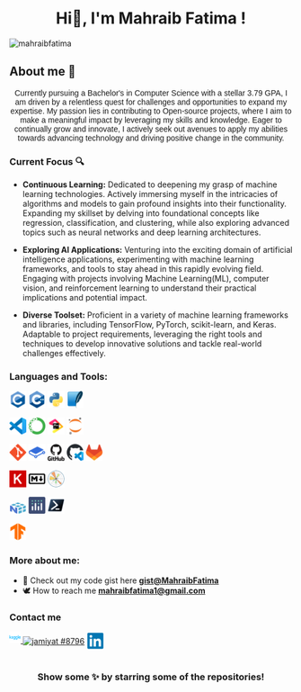 <h1 align="center">Hi👋, I'm Mahraib Fatima ! </h1>
<p align="left"> <img src="https://komarev.com/ghpvc/?username=mahraibfatima&label=Profile%20views&color=0e75b6&style=flat" alt="mahraibfatima"/></p>

<h2 > About me 🌱 </h2>
<p style="text-align: center;font-family:Arial">Currently pursuing a Bachelor's in Computer Science with a stellar 3.79 GPA, I am driven by a relentless quest for challenges and opportunities to expand my expertise. My passion lies in contributing to Open-source projects, where I aim to make a meaningful impact by leveraging my skills and knowledge. Eager to continually grow and innovate, I actively seek out avenues to apply my abilities towards advancing technology and driving positive change in the community.</p>

### Current Focus 🔍

- **Continuous Learning:** Dedicated to deepening my grasp of machine learning technologies. Actively immersing myself in the intricacies of algorithms and models to gain profound insights into their functionality. Expanding my skillset by delving into foundational concepts like regression, classification, and clustering, while also exploring advanced topics such as neural networks and deep learning architectures.

- **Exploring AI Applications:** Venturing into the exciting domain of artificial intelligence applications, experimenting with machine learning frameworks, and tools to stay ahead in this rapidly evolving field. Engaging with projects involving Machine Learning(ML), computer vision, and reinforcement learning to understand their practical implications and potential impact.

- **Diverse Toolset:** Proficient in a variety of machine learning frameworks and libraries, including TensorFlow, PyTorch, scikit-learn, and Keras. Adaptable to project requirements, leveraging the right tools and techniques to develop innovative solutions and tackle real-world challenges effectively.

### Languages and Tools:
<img src="https://github.com/devicons/devicon/blob/master/icons/c/c-original.svg" alt="c" width="30" height="30"/></a>
<img src="https://github.com/devicons/devicon/blob/master/icons/cplusplus/cplusplus-original.svg" alt="cplusplus" width="30" height="30"/></a>
<img src="https://github.com/devicons/devicon/blob/master/icons/python/python-original.svg" alt="python" width="30" height="30"/></a>
<img src="https://github.com/devicons/devicon/blob/master/icons/sqlite/sqlite-original.svg" alt="sqlite" width="30" height="30"/></a>


<img src="https://github.com/devicons/devicon/blob/master/icons/vscode/vscode-original.svg" alt="vscode" width="30" height="30"/></a>
<img src="https://github.com/devicons/devicon/blob/master/icons/anaconda/anaconda-original.svg" alt="anaconda" width="30" height="30"/></a>
<img src="https://github.com/devicons/devicon/blob/master/icons/jetbrains/jetbrains-original.svg" alt="jetbrains" width="30" height="30"/></a>
<img src="https://github.com/devicons/devicon/blob/master/icons/jupyter/jupyter-original.svg" alt="jupyter" width="30" height="30"/></a>
<!-- <img src="https://github.com/devicons/devicon/blob/master/icons/bash/bash-original.svg" alt="bash" width="30" height="30"/></a>-->

<img src="https://github.com/devicons/devicon/blob/master/icons/git/git-original.svg" alt="git" width="30" height="30"/></a>
<img src="https://github.com/devicons/devicon/blob/master/icons/gitbook/gitbook-original.svg" alt="gitbook" width="30" height="30"/></a>
<img src="https://github.com/devicons/devicon/blob/master/icons/github/github-original-wordmark.svg" alt="github" width="30" height="30"/></a>
<img src="https://github.com/devicons/devicon/blob/master/icons/githubcodespaces/githubcodespaces-original.svg" alt="githubcodespaces" width="30" height="30"/></a>
<img src="https://github.com/devicons/devicon/blob/master/icons/gitlab/gitlab-original.svg" alt="gitlab" width="30" height="30"/></a>

<img src="https://github.com/devicons/devicon/blob/master/icons/keras/keras-original.svg" alt="keras" width="30" height="30"/></a>
<img src="https://github.com/devicons/devicon/blob/master/icons/markdown/markdown-original.svg" alt="markdown" width="30" height="30"/></a>
<img src="https://github.com/devicons/devicon/blob/master/icons/matplotlib/matplotlib-original.svg" alt="matplotlib" width="30" height="30"/></a>

<img src="https://github.com/devicons/devicon/blob/master/icons/numpy/numpy-original.svg" alt="numpy" width="30" height="20"/></a>
<img src="https://github.com/devicons/devicon/blob/master/icons/plotly/plotly-original.svg" alt="plotly" width="30" height="30"/></a>
<img src="https://github.com/devicons/devicon/blob/master/icons/powershell/powershell-original.svg" alt="powershell" width="30" height="30"/></a>

<img src="https://github.com/devicons/devicon/blob/master/icons/tensorflow/tensorflow-original.svg" alt="tensorflow" width="30" height="30"/></a>




### More about me:

- 🤍 Check out my code gist here **[gist@MahraibFatima](https://gist.github.com/MahraibFatima)**
- 🕊️ How to reach me **mahraibfatima1@gmail.com**


### Contact me
<p align="left">
<a href="https://www.kaggle.com/jamiyat" target="_blank"><img src="https://github.com/devicons/devicon/blob/master/icons/kaggle/kaggle-original-wordmark.svg" alt="kaggle" width="20" height="20"/</a>
<a href="https://discordapp.com/users/1045897601540689941" target="blank" style="padding-top: 200px;"><img align="center" src="https://raw.githubusercontent.com/rahuldkjain/github-profile-readme-generator/master/src/images/icons/Social/discord.svg" alt="jamiyat #8796" height="35" width="40" /></a>
<a href="https://www.linkedin.com/in/mahraib-fatima/" target="blank" style="padding-top: 200px;"><img align="center" src="https://github.com/devicons/devicon/blob/master/icons/linkedin/linkedin-original.svg" alt="linkedin" height="30" width="30" /></a>
</p>


#
<div align="center">

### Show some ✨ by starring some of the repositories!

</div>
